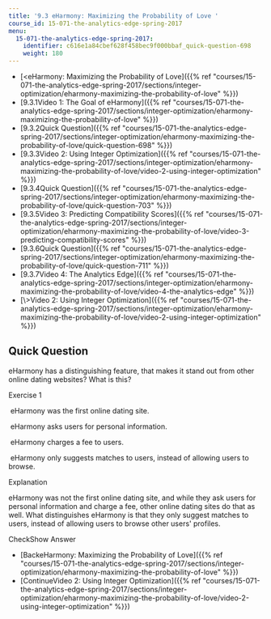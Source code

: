 ```yaml
---
title: '9.3 eHarmony: Maximizing the Probability of Love '
course_id: 15-071-the-analytics-edge-spring-2017
menu:
  15-071-the-analytics-edge-spring-2017:
    identifier: c616e1a84cbef628f458bec9f000bbaf_quick-question-698
    weight: 180
---
```

*   [<eHarmony: Maximizing the Probability of Love]({{% ref "courses/15-071-the-analytics-edge-spring-2017/sections/integer-optimization/eharmony-maximizing-the-probability-of-love" %}})
*   [9.3.1Video 1: The Goal of eHarmony]({{% ref "courses/15-071-the-analytics-edge-spring-2017/sections/integer-optimization/eharmony-maximizing-the-probability-of-love" %}})
*   [9.3.2Quick Question]({{% ref "courses/15-071-the-analytics-edge-spring-2017/sections/integer-optimization/eharmony-maximizing-the-probability-of-love/quick-question-698" %}})
*   [9.3.3Video 2: Using Integer Optimization]({{% ref "courses/15-071-the-analytics-edge-spring-2017/sections/integer-optimization/eharmony-maximizing-the-probability-of-love/video-2-using-integer-optimization" %}})
*   [9.3.4Quick Question]({{% ref "courses/15-071-the-analytics-edge-spring-2017/sections/integer-optimization/eharmony-maximizing-the-probability-of-love/quick-question-703" %}})
*   [9.3.5Video 3: Predicting Compatibility Scores]({{% ref "courses/15-071-the-analytics-edge-spring-2017/sections/integer-optimization/eharmony-maximizing-the-probability-of-love/video-3-predicting-compatibility-scores" %}})
*   [9.3.6Quick Question]({{% ref "courses/15-071-the-analytics-edge-spring-2017/sections/integer-optimization/eharmony-maximizing-the-probability-of-love/quick-question-711" %}})
*   [9.3.7Video 4: The Analytics Edge]({{% ref "courses/15-071-the-analytics-edge-spring-2017/sections/integer-optimization/eharmony-maximizing-the-probability-of-love/video-4-the-analytics-edge" %}})
*   [\\>Video 2: Using Integer Optimization]({{% ref "courses/15-071-the-analytics-edge-spring-2017/sections/integer-optimization/eharmony-maximizing-the-probability-of-love/video-2-using-integer-optimization" %}})

Quick Question
--------------

eHarmony has a distinguishing feature, that makes it stand out from other online dating websites? What is this?

Exercise 1

&nbsp;eHarmony was the first online dating site.&nbsp;

&nbsp;eHarmony asks users for personal information.&nbsp;

&nbsp;eHarmony charges a fee to users.&nbsp;

&nbsp;eHarmony only suggests matches to users, instead of allowing users to browse. &nbsp;

Explanation

eHarmony was not the first online dating site, and while they ask users for personal information and charge a fee, other online dating sites do that as well. What distinguishes eHarmony is that they only suggest matches to users, instead of allowing users to browse other users' profiles.

CheckShow Answer

*   [BackeHarmony: Maximizing the Probability of Love]({{% ref "courses/15-071-the-analytics-edge-spring-2017/sections/integer-optimization/eharmony-maximizing-the-probability-of-love" %}})
*   [ContinueVideo 2: Using Integer Optimization]({{% ref "courses/15-071-the-analytics-edge-spring-2017/sections/integer-optimization/eharmony-maximizing-the-probability-of-love/video-2-using-integer-optimization" %}})